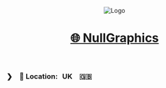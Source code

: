 <div align="center">

![Logo](https://avatars.githubusercontent.com/u/151986442?s=100&u=a210e16fc287771736908d7ea755d1e9972f0dd8&v=4)

# [🌐 NullGraphics](https://null.graphics)

&nbsp;

</div>

### ❯　📍 Location: UK　🇬🇧
